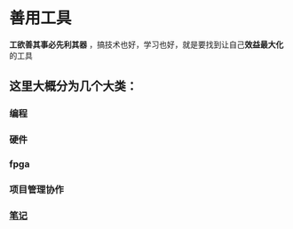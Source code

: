# 善用工具

 **工欲善其事必先利其器** ，搞技术也好，学习也好，就是要找到让自己**效益最大化**的工具

## 这里大概分为几个大类：

### 编程

### 硬件

### fpga

### 项目管理协作

### [笔记](https://cuit_icec.gitee.io/icec_wiki/tool/note/intro/)